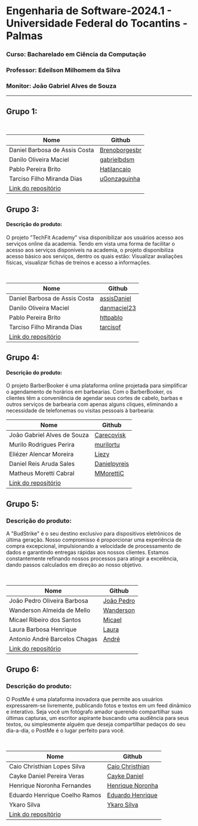 # Engenharia de Software-2024.1 - Universidade Federal do Tocantins - Palmas
### Curso: Bacharelado em Ciência da Computação
### Professor: Edeilson Milhomem da Silva
### Monitor: João Gabriel Alves de Souza

---

## Grupo 1:
<br>

| Nome                                                                                | Github                                        |
|-------------------------------------------------------------------------------------|-----------------------------------------------|
| Daniel Barbosa de Assis Costa                                                       | [Brenoborgesbr](https://github.com/Brenoborgesbr) |
| Danilo Oliveira Maciel                                                              | [gabrielbdsm](https://github.com/gabrielbdsm) |
| Pablo Pereira Brito                                                                 | [Hatilancaio](https://github.com/Hatilancaio) |
| Tarciso Filho Miranda Dias                                                          | [uGonzaguinha](https://github.com/uGonzaguinha) |
| [Link do repositório](https://github.com/assisDaniel/ES-2024_1-TechFit-Academy.git) |                                               |

## Grupo 3:

#### Descrição do produto:
O projeto "TechFit Academy" visa disponibilizar aos usuários acesso aos serviços online da academia. Tendo em vista uma forma de facilitar o acesso aos serviços disponíveis na academia, o projeto disponibiliza acesso básico aos serviços, dentro os quais estão: Visualizar avaliações físicas, visualizar fichas de treinos e acesso a informações.

<br>

| Nome                                                                                | Github                                        |
|-------------------------------------------------------------------------------------|-----------------------------------------------|
| Daniel Barbosa de Assis Costa                                                       | [assisDaniel](https://github.com/assisDaniel) |
| Danilo Oliveira Maciel                                                              | [danmaciel23](https://github.com/danmaciel23) |
| Pablo Pereira Brito                                                                 | [httpablo](https://github.com/httpablo)       |
| Tarciso Filho Miranda Dias                                                          | [tarcisof](https://github.com/tarcisof)       |
| [Link do repositório](https://github.com/assisDaniel/ES-2024_1-TechFit-Academy.git) |                                               |

## Grupo 4:

#### Descrição do produto:
O projeto BarberBooker é uma plataforma online projetada para simplificar o agendamento de horários em barbearias. Com o BarberBooker, os clientes têm a conveniência de agendar seus cortes de cabelo, barbas e outros serviços de barbearia com apenas alguns cliques, eliminando a necessidade de telefonemas ou visitas pessoais à barbearia:
<br>

| Nome                                                                                | Github                                        |
|-------------------------------------------------------------------------------------|-----------------------------------------------|
| João Gabriel Alves de Souza                                                    | [Carecovisk](https://github.com/Carecovisk) |
| Murilo Rodrigues Perira                                                              | [murilortu](https://github.com/murilortu) |
| Eliézer Alencar Moreira                                                                | [Liezy](https://github.com/Liezy)       |
| Daniel Reis Aruda Sales                                                          | [Danielpyreis](https://github.com/Danielpyreis)       |
| Matheus Moretti Cabral                                                          | [MMorettiC](https://github.com/MMorettiC)       |
| [Link do repositório](https://github.com/murilortu/BarberBooker.git) |                                               |


## Grupo 5:

### Descrição do produto:
A "BudStrike" é o seu destino exclusivo para dispositivos eletrônicos de última geração. Nosso compromisso é proporcionar uma experiência de compra excepcional, impulsionando a velocidade de processamento de dados e garantindo entregas rápidas aos nossos clientes. Estamos constantemente refinando nossos processos para atingir a excelência, dando passos calculados em direção ao nosso objetivo.

<br>

|Nome|Github|
|---|---|
|João Pedro Oliveira Barbosa|[João Pedro](https://github.com/Iohanan-Cephas)|
|Wanderson Almeida de Mello|[Wanderson](https://github.com/sadMello)|
|Micael Ribeiro dos Santos|[Micael](https://github.com/messiribeiro)|
|Laura Barbosa Henrique|[Laura](https://github.com/tinywin)|
|Antonio André Barcelos Chagas|[André](https://github.com//andrebarceloschagas)|
[Link do repositório](https://github.com/Iohanan-Cephas/bud-strike-eng-soft-2024-1)|


## Grupo 6:

### Descrição do produto:
O PostMe é uma plataforma inovadora que permite aos usuários expressarem-se livremente, publicando fotos e textos em um feed dinâmico e interativo. Seja você um fotógrafo amador querendo compartilhar suas últimas capturas, um escritor aspirante buscando uma audiência para seus textos, ou simplesmente alguém que deseja compartilhar pedaços do seu dia-a-dia, o PostMe é o lugar perfeito para você.

<br>

|Nome|Github|
|---|---|
|Caio Christhian Lopes Silva|[Caio Christhian](https://github.com/CaioChristhian)|
|Cayke Daniel Pereira Veras|[Cayke Daniel](https://github.com/cayke1)|
|Henrique Noronha Fernandes|[Henrique Noronha](https://github.com/henrique-noronha)|
|Eduardo Henrique Coelho Ramos|[Eduardo Henrique](https://github.com/KiwiProgamador)|
|Ykaro Silva|[Ykaro Silva](https://github.com/ykarosilva)|
[Link do repositório](https://github.com/CaioChristhian/ES-2024_1-PostMe)|
